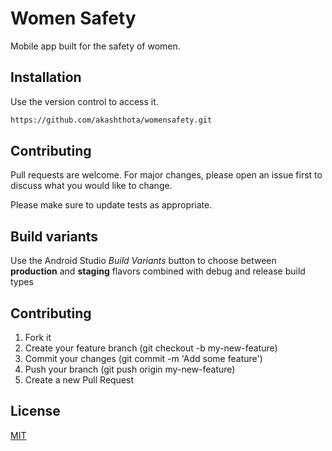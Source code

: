 # Women Safety

Mobile app built for the safety of women.

## Installation

Use the version control to access it.

```bash
https://github.com/akashthota/womensafety.git
```

## Contributing

Pull requests are welcome. For major changes, please open an issue first to discuss what you would like to change.

Please make sure to update tests as appropriate.

## Build variants

Use the Android Studio _Build Variants_ button to choose between **production** and **staging** flavors combined with debug and release build types


## Contributing

1. Fork it
2. Create your feature branch (git checkout -b my-new-feature)
3. Commit your changes (git commit -m 'Add some feature')
4. Push your branch (git push origin my-new-feature)
5. Create a new Pull Request

## License

[MIT](https://choosealicense.com/licenses/mit/)
